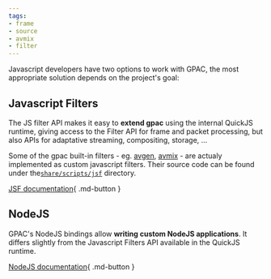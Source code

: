 ```yaml
---
tags:
- frame
- source
- avmix
- filter
---
```





Javascript developers have two options to work with GPAC, the most appropriate solution depends on the project's goal:

## Javascript Filters

The JS filter API makes it easy to **extend gpac** using the internal QuickJS runtime, giving access to the Filter API for frame and packet processing, but also APIs for adaptative streaming, compositing, storage, ...

Some of the gpac built-in filters - eg. [avgen](Filters/avgen), [avmix](Filters/avmix) - are actualy implemented as custom javascript filters. Their source code can be found under the[`share/scripts/jsf`](https://github.com/gpac/gpac/tree/master/share/scripts/jsf) directory.

[JSF documentation](/Howtos/jsf/jsfilter){ .md-button }

## NodeJS

GPAC's NodeJS bindings allow **writing custom NodeJS applications**. It differs slightly from the Javascript Filters API available in the QuickJS runtime. 

[NodeJS documentation](/Howtos/nodejs){ .md-button }

